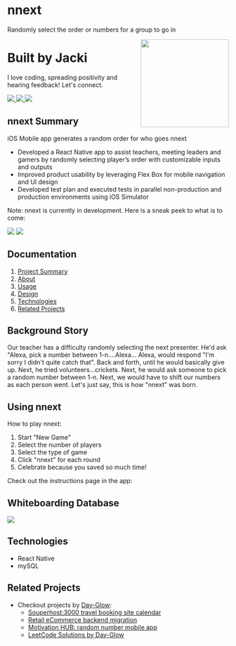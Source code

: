 # nnext
Randomly select the order or numbers for a group to go in

<a href="https://www.github.com/day-glow" target="_blank">
  <img align='right' src="https://media.giphy.com/media/bcKmIWkUMCjVm/giphy.gif" width='200"'/>
</a>

# Built by Jacki
I love coding, spreading positivity and hearing feedback! Let's connect.

<!-- LinkedIn -->
<a href="https://www.linkedin.com/in/jacki-yanamura/" target="_blank">
  <img src="https://img.shields.io/badge/-Jacki%20Yanamura-blue?style=for-the-badge&logo=Linkedin&logoColor=white"/>
</a>
<!-- Github -->
<a href="https://www.github.com/day-glow">
  <img src="https://img.shields.io/badge/DayGlow-black?style=for-the-badge&logo=github&logoColor=white"/>
</a>
<!-- Email -->
<a href="mailto:jacki.yanamura@gmail.com">
  <img src="https://img.shields.io/badge/EMAIL-jacki.yanamura%40gmail.com-1152ba?style=for-the-badge"/>
</a>

## nnext Summary
iOS Mobile app generates a random order for who goes nnext
* Developed a React Native app to assist teachers, meeting leaders and gamers by randomly selecting player’s order with customizable inputs and outputs
* Improved product usability by leveraging Flex Box for mobile navigation and UI design
* Developed test plan and executed tests in parallel non-production and production environments using  iOS Simulator

Note: nnext is currently in development. Here is a sneak peek to what is to come:

![](./img/mHUB_1.png)
![](./img/mHUB_2.png)

## Documentation
1. [Project Summary](#nnext-Summary)
1. [About](#Background-Story)
1. [Usage](#Using-nnext)
1. [Design](#Whiteboarding-Database)
1. [Technologies](#Technologies)
1. [Related Projects](#Related-Projects)

## Background Story
Our teacher has a difficulty randomly selecting the next presenter. He'd ask "Alexa, pick a number between 1-n....Alexa...
Alexa, would respond "I'm sorry I didn't quite catch that".
Back and forth, until he would basically give up.
Next, he tried volunteers...crickets.
Next, he would ask someone to pick a random number between 1-n. Next, we would have to shift our numbers as each person went.
Let's just say, this is how "nnext" was born.

## Using nnext
How to play nnext:
1. Start "New Game"
2. Select the number of players
3. Select the type of game
4. Click "nnext" for each round
5. Celebrate because you saved so much time!

Check out the instructions page in the app:


## Whiteboarding Database
![](./img/mHUB_whiteboarding.jpg)

## Technologies
* React Native
* mySQL

## Related Projects
* Checkout projects by [Day-Glow](https://github.com/day-glow):
  - [Souperhost:3000 travel booking site calendar](https://github.com/souperhost-3000/service-day-glow)
  - [Retail eCommerce backend migration](https://github.com/The-10-000-RPS-Club/service-jacki)
  - [Motivation HUB: random number mobile app](https://github.com/day-glow/MVP)
  - [LeetCode Solutions by Day-Glow](https://github.com/day-glow/Leet-Code)
